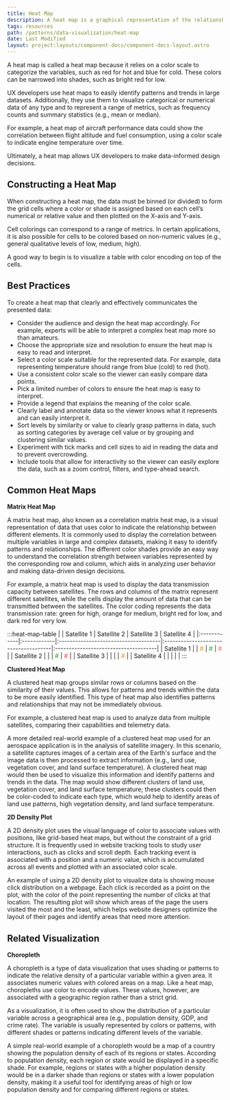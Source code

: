 ```yaml
---
title: Heat Map
description: A heat map is a graphical representation of the relationship between two variables based on a third.
tags: resources
path: /patterns/data-visualization/heat-map
date: Last Modified
layout: project:layouts/component-docs/component-docs-layout.astro
---
```


A heat map is called a heat map because it relies on a color scale to categorize the variables, such as red for hot and blue for cold. These colors can be narrowed into shades, such as bright red for low.

UX developers use heat maps to easily identify patterns and trends in large datasets. Additionally, they use them to visualize categorical or numerical data of any type and to represent a range of metrics, such as frequency counts and summary statistics (e.g., mean or median).

For example, a heat map of aircraft performance data could show the correlation between flight altitude and fuel consumption, using a color scale to indicate engine temperature over time.

Ultimately, a heat map allows UX developers to make data-informed design decisions.

## Constructing a Heat Map

When constructing a heat map, the data must be binned (or divided) to form the grid cells where a color or shade is assigned based on each cell’s numerical or relative value and then plotted on the X-axis and Y-axis.

Cell colorings can correspond to a range of metrics. In certain applications, it is also possible for cells to be colored based on non-numeric values (e.g., general qualitative levels of low, medium, high).

A good way to begin is to visualize a table with color encoding on top of the cells.

## Best Practices

To create a heat map that clearly and effectively communicates the presented data:

- Consider the audience and design the heat map accordingly. For example, experts will be able to interpret a complex heat map more so than amateurs.
- Choose the appropriate size and resolution to ensure the heat map is easy to read and interpret.
- Select a color scale suitable for the represented data. For example, data representing temperature should range from blue (cold) to red (hot).
- Use a consistent color scale so the viewer can easily compare data points.
- Pick a limited number of colors to ensure the heat map is easy to interpret.
- Provide a legend that explains the meaning of the color scale.
- Clearly label and annotate data so the viewer knows what it represents and can easily interpret it.
- Sort levels by similarity or value to clearly grasp patterns in data, such as sorting categories by average cell value or by grouping and clustering similar values.
- Experiment with tick marks and cell sizes to aid in reading the data and to prevent overcrowding.
- Include tools that allow for interactivity so the viewer can easily explore the data, such as a zoom control, filters, and type-ahead search.

## Common Heat Maps

**Matrix Heat Map**

A matrix heat map, also known as a correlation matrix heat map, is a visual representation of data that uses color to indicate the relationship between different elements. It is commonly used to display the correlation between multiple variables in large and complex datasets, making it easy to identify patterns and relationships. The different color shades provide an easy way to understand the correlation strength between variables represented by the corresponding row and column, which aids in analyzing user behavior and making data-driven design decisions.

For example, a matrix heat map is used to display the data transmission capacity between satellites. The rows and columns of the matrix represent different satellites, while the cells display the amount of data that can be transmitted between the satellites. The color coding represents the data transmission rate: green for high, orange for medium, bright red for low, and dark red for very low.
<style>
	.heat-map-table{
		margin-bottom: 20px;
		&
	}
</style>
:::heat-map-table
|             | Satellite 1 | Satellite 2                          | Satellite 3                          | Satellite 4                          |
|:------------|:------------|:-------------------------------------|:-------------------------------------|:-------------------------------------|
| Satellite 1 |             | <span style="color:#FF8C00">#</span> | <span style="color:#00AD23">#</span> | <span style="color:#FF5F60">#</span> |
| Satellite 2 |             |                                      | <span style="color:#00AD23">#</span> | <span style="color:#FF3838">#</span> |
| Satellite 3 |             |                                      |                                      | <span style="color:#FF8C00">#</span> |
| Satellite 4 |             |                                      |                                      |                                      |
:::

**Clustered Heat Map**

A clustered heat map groups similar rows or columns based on the similarity of their values. This allows for patterns and trends within the data to be more easily identified. This type of heat map also identifies patterns and relationships that may not be immediately obvious.

For example, a clustered heat map is used to analyze data from multiple satellites, comparing their capabilities and telemetry data.

A more detailed real-world example of a clustered heat map used for an aerospace application is in the analysis of satellite imagery. In this scenario, a satellite captures images of a certain area of the Earth's surface and the image data is then processed to extract information (e.g., land use, vegetation cover, and land surface temperature). A clustered heat map would then be used to visualize this information and identify patterns and trends in the data. The map would show different clusters of land use, vegetation cover, and land surface temperature; these clusters could then be color-coded to indicate each type, which would help to identify areas of land use patterns, high vegetation density, and land surface temperature.

**2D Density Plot**

A 2D density plot uses the visual language of color to associate values with positions, like grid-based heat maps, but without the constraint of a grid structure. It is frequently used in website tracking tools to study user interactions, such as clicks and scroll depth. Each tracking event is associated with a position and a numeric value, which is accumulated across all events and plotted with an associated color scale.

An example of using a 2D density plot to visualize data is showing mouse click distribution on a webpage. Each click is recorded as a point on the plot, with the color of the point representing the number of clicks at that location. The resulting plot will show which areas of the page the users visited the most and the least, which helps website designers optimize the layout of their pages and identify areas that need more attention.

## Related Visualization

**Choropleth**

A choropleth is a type of data visualization that uses shading or patterns to indicate the relative density of a particular variable within a given area. It associates numeric values with colored areas on a map. Like a heat map, choropleths use color to encode values. These values, however, are associated with a geographic region rather than a strict grid.

As a visualization, it is often used to show the distribution of a particular variable across a geographical area (e.g., population density, GDP, and crime rate). The variable is usually represented by colors or patterns, with different shades or patterns indicating different levels of the variable.

A simple real-world example of a choropleth would be a map of a country showing the population density of each of its regions or states. According to population density, each region or state would be displayed in a specific shade. For example, regions or states with a higher population density would be in a darker shade than regions or states with a lower population density, making it a useful tool for identifying areas of high or low population density and for comparing different regions or states.